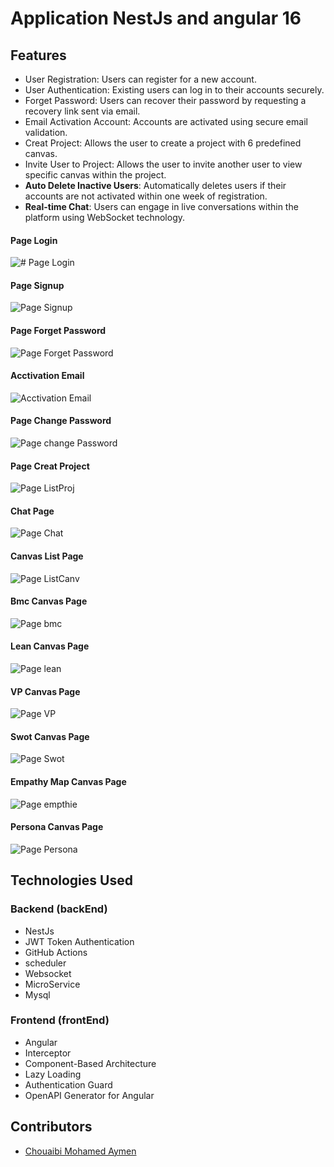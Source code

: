 # Application NestJs and angular 16

## Features

- User Registration: Users can register for a new account.
- User Authentication: Existing users can log in to their accounts securely.
- Forget Password: Users can recover their password by requesting a recovery link sent via email.
- Email Activation Account: Accounts are activated using secure email validation.
- Creat Project: Allows the user to create a project with 6 predefined canvas.
- Invite User to Project: Allows the user to invite another user to view specific canvas within the project.
- **Auto Delete Inactive Users**: Automatically deletes users if their accounts are not activated within one week of registration.
- **Real-time Chat**: Users can engage in live conversations within the platform using WebSocket technology.

#### Page Login
![# Page Login](screenshots/login.png)

#### Page Signup
![Page Signup](screenshots/Signup.png)

#### Page Forget Password
![Page Forget Password](screenshots/Forget.png)

#### Acctivation Email
![Acctivation Email](screenshots/email_activation.png)

#### Page Change Password
![Page change Password](screenshots/ChangePass.png)

#### Page Creat Project
![Page ListProj](screenshots/list_proj.png)

#### Chat Page
![Page Chat](screenshots/chat.png)

#### Canvas List Page
![Page ListCanv](screenshots/list_canvas.png)

#### Bmc Canvas Page
![Page bmc](screenshots/bmc.png)

#### Lean Canvas Page
![Page lean](screenshots/lean.png)

#### VP Canvas Page
![Page VP](screenshots/vp.png)

#### Swot Canvas Page
![Page Swot](screenshots/swot.png)

#### Empathy Map Canvas Page
![Page empthie](screenshots/empthie.png)

#### Persona Canvas Page
![Page Persona](screenshots/persona.png)

## Technologies Used

### Backend (backEnd)

- NestJs
- JWT Token Authentication
- GitHub Actions
- scheduler
- Websocket
- MicroService
- Mysql

### Frontend (frontEnd)

- Angular
- Interceptor
- Component-Based Architecture
- Lazy Loading
- Authentication Guard
- OpenAPI Generator for Angular

## Contributors

- [Chouaibi Mohamed Aymen](https://github.com/aymen-1996)